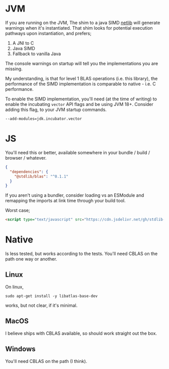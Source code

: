 # JVM

If you are running on the JVM, The shim to a java SIMD [netlib](https://github.com/luhenry/netlib) will generate warnings when it's instantiated. That shim looks for potential execution pathways upon instantiation, and prefers;

1. A JNI to C
2. Java SIMD
3. Fallback to vanilla Java

The console warnings on startup will tell you the implementations you are missing.

My understanding, is that for level 1 BLAS operations (i.e. this library), the performance of the SIMD implementation is comparable to native - i.e. C performance.

To enable the SIMD implementation, you'll need (at the time of writing) to enable the incubating `vector` API flags and be using JVM 18+. Consider adding this flag, to your JVM startup commands.

`--add-modules=jdk.incubator.vector`

# JS

You'll need this or better, available somewhere in your bundle / build / browser / whatever.

```json
{
  "dependencies": {
    "@stdlib/blas": "^0.1.1"
  }
}
```
If you aren't using a bundler, consider loading vs an ESModule and remapping the imports at link time through your build tool.

Worst case;

```html
<script type="text/javascript" src="https://cdn.jsdelivr.net/gh/stdlib-js/blas@umd/browser.js"></script>
```

# Native

Is less tested, but works according to the tests. You'll need CBLAS on the path one way or another.

## Linux
On linux,

`sudo apt-get install -y libatlas-base-dev`

works, but not clear, if it's minimal.

## MacOS

I believe ships with CBLAS available, so should work straight out the box.

## Windows

You'll need CBLAS on the path (I think).





